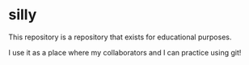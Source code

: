 silly
=====

This repository is a repository that exists for educational purposes.

I use it as a place where my collaborators and I can practice using git!
